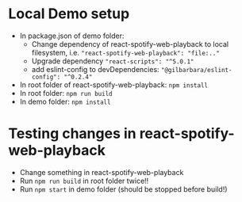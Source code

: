 # Local Demo setup

- In package.json of demo folder:
    - Change dependency of react-spotify-web-playback to local filesystem, i.e. `"react-spotify-web-playback": "file:.."` 
    - Upgrade dependency `"react-scripts": "^5.0.1"`
    - add eslint-config to devDependencies: `"@gilbarbara/eslint-config": "^0.2.4"` 
- In root folder of react-spotify-web-playback: `npm install` 
- In root folder: `npm run build`
- In demo folder: `npm install` 
 

# Testing changes in react-spotify-web-playback
- Change something in react-spotify-web-playback
- Run `npm run build` in root folder twice!! 
- Run `npm start` in demo folder (should be stopped before build!)

